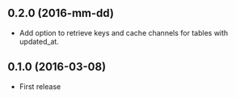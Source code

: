 0.2.0 (2016-mm-dd)
------------------
* Add option to retrieve keys and cache channels for tables with updated_at.

0.1.0 (2016-03-08)
------------------
* First release
